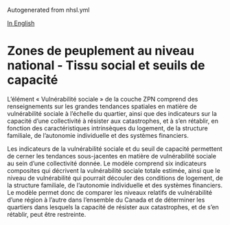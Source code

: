 Autogenerated from nhsl.yml

[In English](https://github.com/OpenDRR/national-human-settlement/blob/main/social-fabric/README.md)

# Zones de peuplement au niveau national - Tissu social et seuils de capacité
 
L’élément « Vulnérabilité sociale » de la couche ZPN comprend des renseignements sur les grandes tendances spatiales en matière de vulnérabilité sociale à l’échelle du quartier, ainsi que des indicateurs sur la capacité d’une collectivité à résister aux catastrophes, et à s’en rétablir, en fonction des caractéristiques intrinsèques du logement, de la structure familiale, de l’autonomie individuelle et des systèmes financiers.

Les indicateurs de la vulnérabilité sociale et du seuil de capacité permettent de cerner les tendances sous-jacentes en matière de vulnérabilité sociale au sein d’une collectivité donnée. Le modèle comprend six indicateurs composites qui décrivent la vulnérabilité sociale totale estimée, ainsi que le niveau de vulnérabilité qui pourrait découler des conditions de logement, de la structure familiale, de l’autonomie individuelle et des systèmes financiers. Le modèle permet donc de comparer les niveaux relatifs de vulnérabilité d’une région à l’autre dans l’ensemble du Canada et de déterminer les quartiers dans lesquels la capacité de résister aux catastrophes, et de s’en rétablir, peut être restreinte.

